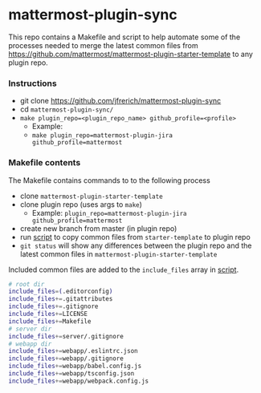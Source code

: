 # mattermost-plugin-sync

This repo contains a Makefile and script to help automate some of the processes needed to merge the latest common files from https://github.com/mattermost/mattermost-plugin-starter-template to any plugin repo.

### Instructions

* git clone https://github.com/jfrerich/mattermost-plugin-sync
* cd `mattermost-plugin-sync/`
* `make plugin_repo=<plugin_repo_name> github_profile=<profile>`
  * Example:
  * `make plugin_repo=mattermost-plugin-jira github_profile=mattermost`

### Makefile contents
The Makefile contains commands to to the following process

* clone `mattermost-plugin-starter-template`
* clone plugin repo (uses args to `make`)
  * Example: `plugin_repo=mattermost-plugin-jira github_profile=mattermost`
* create new branch from master (in plugin repo)
* run [script](runme.zsh) to copy common files from `starter-template` to plugin repo
* `git status` will show any differences between the plugin repo and the latest common files in `mattermost-plugin-starter-template`

Included common files are added to the `include_files` array in [script](runme.zsh).

```sh
# root dir
include_files=(.editorconfig)
include_files+=.gitattributes
include_files+=.gitignore
include_files+=LICENSE
include_files+=Makefile
# server dir
include_files+=server/.gitignore
# webapp dir
include_files+=webapp/.eslintrc.json 
include_files+=webapp/.gitignore
include_files+=webapp/babel.config.js
include_files+=webapp/tsconfig.json
include_files+=webapp/webpack.config.js
```
